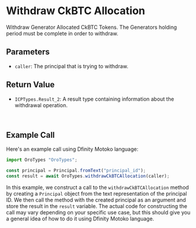 # Withdraw CkBTC Allocation

Withdraw Generator Allocated CkBTC Tokens. The Generators holding period must be complete in order to withdraw.

## **Parameters**

- `caller`: The principal that is trying to withdraw.

## **Return Value**

- `ICPTypes.Result_2`: A result type containing information about the withdrawal operation.

&nbsp;

## **Example Call**

Here's an example call using Dfinity Motoko language:

```Javascript
import OroTypes "OroTypes";

const principal = Principal.fromText("principal_id");
const result = await OroTypes.withdrawCkBTCAllocation(caller);
```

In this example, we construct a call to the `withdrawCkBTCAllocation` method by creating a `Principal` object from the text representation of the principal ID. We then call the method with the created principal as an argument and store the result in the `result` variable. The actual code for constructing the call may vary depending on your specific use case, but this should give you a general idea of how to do it using Dfinity Motoko language.